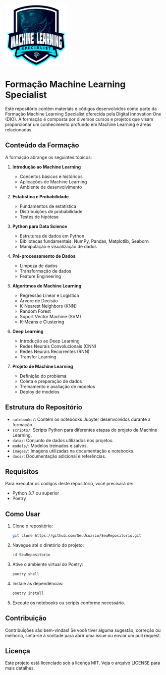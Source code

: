 <img src="https://github.com/francescousseau/machine_learning_specialist_dio/blob/c5bd27b68c11bf2a36b6337110c455f85e2d539f/imagem/b19308ff-9431-48e9-9c7b-5cf01dd5ec24.webp" alt="Descrição da Imagem" width="200" height="200">


# Formação Machine Learning Specialist

Este repositório contém materiais e códigos desenvolvidos como parte da Formação Machine Learning Specialist oferecida pela Digital Innovation One (DIO). A formação é composta por diversos cursos e projetos que visam proporcionar um conhecimento profundo em Machine Learning e áreas relacionadas.

## Conteúdo da Formação

A formação abrange os seguintes tópicos:

1. **Introdução ao Machine Learning**
   - Conceitos básicos e históricos
   - Aplicações de Machine Learning
   - Ambiente de desenvolvimento

2. **Estatística e Probabilidade**
   - Fundamentos de estatística
   - Distribuições de probabilidade
   - Testes de hipótese

3. **Python para Data Science**
   - Estruturas de dados em Python
   - Bibliotecas fundamentais: NumPy, Pandas, Matplotlib, Seaborn
   - Manipulação e visualização de dados

4. **Pré-processamento de Dados**
   - Limpeza de dados
   - Transformação de dados
   - Feature Engineering

5. **Algoritmos de Machine Learning**
   - Regressão Linear e Logística
   - Árvore de Decisão
   - K-Nearest Neighbors (KNN)
   - Random Forest
   - Suport Vector Machine (SVM)
   - K-Means e Clustering

6. **Deep Learning**
   - Introdução ao Deep Learning
   - Redes Neurais Convolucionais (CNN)
   - Redes Neurais Recorrentes (RNN)
   - Transfer Learning

7. **Projeto de Machine Learning**
   - Definição do problema
   - Coleta e preparação de dados
   - Treinamento e avaliação de modelos
   - Deploy de modelos

## Estrutura do Repositório

- `notebooks/`: Contém os notebooks Jupyter desenvolvidos durante a formação.
- `scripts/`: Scripts Python para diferentes etapas do projeto de Machine Learning.
- `data/`: Conjunto de dados utilizados nos projetos.
- `models/`: Modelos treinados e salvos.
- `images/`: Imagens utilizadas na documentação e notebooks.
- `docs/`: Documentação adicional e referências.

## Requisitos

Para executar os códigos deste repositório, você precisará de:

- Python 3.7 ou superior
- Poetry

## Como Usar

1. Clone o repositório:

    ```bash
    git clone https://github.com/SeuUsuario/SeuRepositorio.git
    ```

2. Navegue até o diretório do projeto:

    ```bash
    cd SeuRepositorio
    ```

3. Ative o ambiente virtual do Poetry:

    ```bash
    poetry shell
    ```

4. Instale as dependências:

    ```bash
    poetry install
    ```

5. Execute os notebooks ou scripts conforme necessário.

## Contribuição
Contribuições são bem-vindas! Se você tiver alguma sugestão, correção ou melhoria, sinta-se à vontade para abrir uma issue ou enviar um pull request.

## Licença
Este projeto está licenciado sob a licença MIT. Veja o arquivo LICENSE para mais detalhes.
